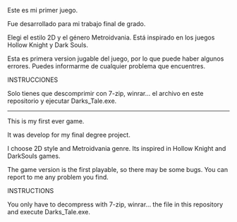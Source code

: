
Este es mi primer juego.

Fue desarrollado para mi trabajo final de grado.

Elegi el estilo 2D y el género Metroidvania. Está inspirado en los juegos Hollow Knight y Dark Souls.

Esta es primera version jugable del juego, por lo que puede haber algunos errores. Puedes informarme de cualquier problema que encuentres.

INSTRUCCIONES

Solo tienes que descomprimir con 7-zip, winrar... el archivo en este repositorio y ejecutar Darks_Tale.exe.


----------------------------------------------------------------------------------------------------------------------------------------------


This is my first ever game.

It was develop for my final degree project. 

I choose 2D style and Metroidvania genre. Its inspired in Hollow Knight and DarkSouls games.

The game version is the first playable, so there may be some bugs. You can report to me any problem you find. 

INSTRUCTIONS

You only have to decompress with 7-zip, winrar... the file in this repository and execute Darks_Tale.exe.
